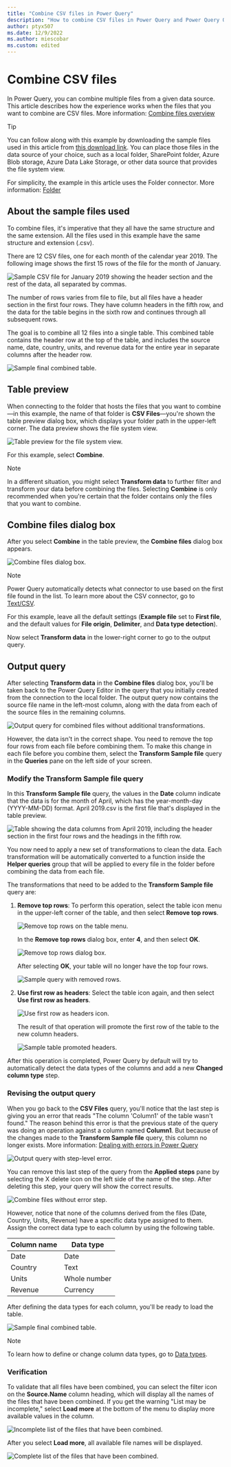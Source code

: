 ```yaml
---
title: "Combine CSV files in Power Query" 
description: "How to combine CSV files in Power Query and Power Query Online"
author: ptyx507
ms.date: 12/9/2022
ms.author: miescobar
ms.custom: edited
---
```


# Combine CSV files

In Power Query, you can combine multiple files from a given data source. This article describes how the experience works when the files that you want to combine are CSV files. More information: [Combine files overview](combine-files-overview.md)

> [!TIP]
> You can follow along with this example by downloading the sample files used in this article from [this download link](https://aka.ms/PQCombineFilesSample). You can place those files in the data source of your choice, such as a local folder, SharePoint folder, Azure Blob storage, Azure Data Lake Storage, or other data source that provides the file system view.

For simplicity, the example in this article uses the Folder connector. More information: [Folder](connectors/folder.md)

## About the sample files used

To combine files, it's imperative that they all have the same structure and the same extension. All the files used in this example have the same structure and extension (.csv).

There are 12 CSV files, one for each month of the calendar year 2019. The following image shows the first 15 rows of the file for the month of January.

![Sample CSV file for January 2019 showing the header section and the rest of the data, all separated by commas.](media/combine-files-csv/combine-files-csv-sample-csv-file.png "Sample CSV file for January 2019")

The number of rows varies from file to file, but all files have a header section in the first four rows. They have column headers in the fifth row, and the data for the table begins in the sixth row and continues through all subsequent rows.

The goal is to combine all 12 files into a single table. This combined table contains the header row at the top of the table, and includes the source name, date, country, units, and revenue data for the entire year in separate columns after the header row.

![Sample final combined table.](media/combine-files-csv/combine-files-csv-final-table.png "Sample final combined table")

## Table preview

When connecting to the folder that hosts the files that you want to combine&mdash;in this example, the name of that folder is **CSV Files**&mdash;you're shown the table preview dialog box, which displays your folder path in the upper-left corner. The data preview shows the file system view.

![Table preview for the file system view.](media/combine-files-csv/combine-files-csv-files-list.png "Table preview for the file system view")

For this example, select **Combine**.

>[!NOTE]
>In a different situation, you might select **Transform data** to further filter and transform your data before combining the files. Selecting **Combine** is only recommended when you're certain that the folder contains only the files that you want to combine.

## Combine files dialog box

After you select **Combine** in the table preview, the **Combine files** dialog box appears.

![Combine files dialog box.](media/combine-files-csv/combine-files-csv-combine-files-window.png "Combine files dialog box")

>[!NOTE]
>Power Query automatically detects what connector to use based on the first file found in the list. To learn more about the CSV connector, go to [Text/CSV](connectors/textcsv.md).

For this example, leave all the default settings (**Example file** set to **First file**, and the default values for **File origin**, **Delimiter**, and **Data type detection**).

Now select **Transform data** in the lower-right corner to go to the output query.

## Output query

After selecting **Transform data** in the **Combine files** dialog box, you'll be taken back to the Power Query Editor in the query that you initially created from the connection to the local folder. The output query now contains the source file name in the left-most column, along with the data from each of the source files in the remaining columns.

![Output query for combined files without additional transformations.](media/combine-files-csv/combine-files-csv-combined-files-pre-transformation.png "Output query for combined files without additional transformations")

However, the data isn't in the correct shape. You need to remove the top four rows from each file before combining them. To make this change in each file before you combine them, select the **Transform Sample file** query in the **Queries** pane on the left side of your screen.

### Modify the Transform Sample file query

In this **Transform Sample file** query, the values in the **Date** column indicate that the data is for the month of April, which has the year-month-day (YYYY-MM-DD) format. April 2019.csv is the first file that's displayed in the table preview.

![Table showing the data columns from April 2019, including the header section in the first four rows and the headings in the fifth row.](media/combine-files-csv/combine-files-csv-transform-sample-file.png "The untransformed data columns from April 2019")

You now need to apply a new set of transformations to clean the data. Each transformation will be automatically converted to a function inside the **Helper queries** group that will be applied to every file in the folder before combining the data from each file.

The transformations that need to be added to the **Transform Sample file** query are:

1. **Remove top rows**: To perform this operation, select the table icon menu in the upper-left corner of the table, and then select **Remove top rows**.

   ![Remove top rows on the table menu.](media/combine-files-csv/combine-files-csv-remove-top-rows.png "Remove top rows on the table menu")

   In the **Remove top rows** dialog box, enter **4**, and then select **OK**.

   ![Remove top rows dialog box.](media/combine-files-csv/combine-files-csv-remove-top-rows-window.png "Remove top rows dialog box")

   After selecting **OK**, your table will no longer have the top four rows.

   ![Sample query with removed rows.](media/combine-files-csv/combine-files-csv-top-rows-removed.png "Sample query with removed rows")

2. **Use first row as headers**: Select the table icon again, and then select **Use first row as headers**.

   ![Use first row as headers icon.](media/combine-files-csv/combine-files-csv-promote-headers.png "Use first row as headers icon")

   The result of that operation will promote the first row of the table to the new column headers.

   ![Sample table promoted headers.](media/combine-files-csv/combine-files-csv-headers-promoted.png "Sample table promoted headers")

After this operation is completed, Power Query by default will try to automatically detect the data types of the columns and add a new **Changed column type** step.

### Revising the output query

When you go back to the **CSV Files** query, you'll notice that the last step is giving you an error that reads "The column 'Column1' of the table wasn't found." The reason behind this error is that the previous state of the query was doing an operation against a column named **Column1**. But because of the changes made to the **Transform Sample file** query, this column no longer exists. More information: [Dealing with errors in Power Query](dealing-with-errors.md)

![Output query with step-level error.](media/combine-files-csv/combine-files-csv-column-name-error.png "Output query with step-level error")

You can remove this last step of the query from the **Applied steps** pane by selecting the X delete icon on the left side of the name of the step. After deleting this step, your query will show the correct results.

![Combine files without error step.](media/combine-files-csv/combine-files-csv-expanded-table-step.png "Combine files without error step")

However, notice that none of the columns derived from the files (Date, Country, Units, Revenue) have a specific data type assigned to them. Assign the correct data type to each column by using the following table.

| Column name | Data type|
| ------------|----------|
| Date| Date |
| Country | Text |
| Units| Whole number |
| Revenue| Currency |

After defining the data types for each column, you'll be ready to load the table.

![Sample final combined table.](media/combine-files-csv/combine-files-csv-final-table.png "Sample final combined table")

>[!NOTE]
>To learn how to define or change column data types, go to [Data types](data-types.md).

### Verification

To validate that all files have been combined, you can select the filter icon on the **Source.Name** column heading, which will display all the names of the files that have been combined. If you get the warning "List may be incomplete," select **Load more** at the bottom of the menu to display more available values in the column.

![Incomplete list of the files that have been combined.](media/combine-files-csv/combine-files-csv-incomplete-list.png "Incomplete list of the files that have been combined")

After you select **Load more**, all available file names will be displayed.

![Complete list of the files that have been combined.](media/combine-files-csv/combine-files-csv-full-combined-files-list.png "Complete list of the files that have been combined")
